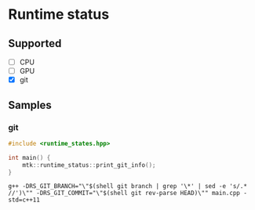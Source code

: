 # Runtime status

## Supported

- [ ] CPU
- [ ] GPU
- [x] git

## Samples
### git

```cpp
#include <runtime_states.hpp>

int main() {
	mtk::runtime_status::print_git_info();
}
```

```
g++ -DRS_GIT_BRANCH="\"$(shell git branch | grep '\*' | sed -e 's/.* //')\"" -DRS_GIT_COMMIT="\"$(shell git rev-parse HEAD)\"" main.cpp -std=c++11
```
